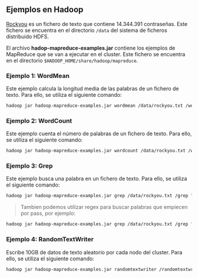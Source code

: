 ## Ejemplos en Hadoop

[Rockyou](https://github.com/brannondorsey/naive-hashcat/releases/download/data/rockyou.txt)  es un fichero de texto que contiene 14.344.391 contraseñas. Este fichero se encuentra en el directorio `/data` del sistema de ficheros distribuido HDFS.

El archivo **hadop-mapreduce-examples.jar** contiene los ejemplos de MapReduce que se van a ejecutar en el cluster. Este fichero se encuentra en el directorio `$HADOOP_HOME/share/hadoop/mapreduce`.


### Ejemplo 1: WordMean

Este ejemplo calcula la longitud media de las palabras de un fichero de texto. Para ello, se utiliza el siguiente comando:

```bash
hadoop jar hadoop-mapreduce-examples.jar wordmean /data/rockyou.txt /wordmean
```

### Ejemplo 2: WordCount

Este ejemplo cuenta el número de palabras de un fichero de texto. Para ello, se utiliza el siguiente comando:

```bash
hadoop jar hadoop-mapreduce-examples.jar wordcount /data/rockyou.txt /wordcount
```

### Ejemplo 3: Grep

Este ejemplo busca una palabra en un fichero de texto. Para ello, se utiliza el siguiente comando:

```bash
hadoop jar hadoop-mapreduce-examples.jar grep /data/rockyou.txt /grep "123456"
```
> Tambien podemos utilizar regex para buscar palabras que empiecen por pass, por ejemplo:
```bash
hadoop jar hadoop-mapreduce-examples.jar grep /data/rockyou.txt /grep "pass.*"
```

### Ejemplo 4: RandomTextWriter

Escribe 10GB de datos de texto aleatorio por cada nodo del cluster. Para ello, se utiliza el siguiente comando:

```bash
hadoop jar hadoop-mapreduce-examples.jar randomtextwriter /randomtextwriter
```
